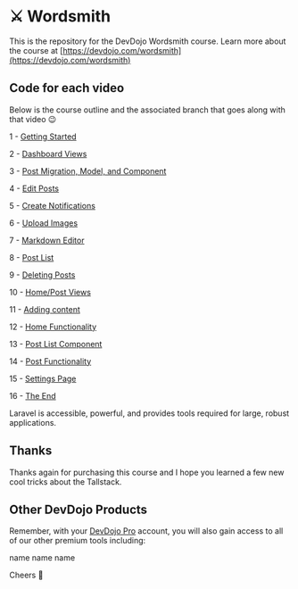 <h1>⚔️ Wordsmith</h1>

This is the repository for the DevDojo Wordsmith course. Learn more about the course at [https://devdojo.com/wordsmith](https://devdojo.com/wordsmith)

## Code for each video

Below is the course outline and the associated branch that goes along with that video 😉

1 - [Getting Started](https://github.com/thedevdojo/wordsmith/tree/01)

2 - [Dashboard Views](https://github.com/thedevdojo/wordsmith/tree/02)

3 - [Post Migration, Model, and Component](https://github.com/thedevdojo/wordsmith/tree/03)

4 - [Edit Posts](https://github.com/thedevdojo/wordsmith/tree/04)

5 - [Create Notifications](https://github.com/thedevdojo/wordsmith/tree/05)

6 - [Upload Images](https://github.com/thedevdojo/wordsmith/tree/06)

7 - [Markdown Editor](https://github.com/thedevdojo/wordsmith/tree/07)

8 - [Post List](https://github.com/thedevdojo/wordsmith/tree/08)

9 - [Deleting Posts](https://github.com/thedevdojo/wordsmith/tree/09)

10 - [Home/Post Views](https://github.com/thedevdojo/wordsmith/tree/10)

11 - [Adding content](https://github.com/thedevdojo/wordsmith/tree/11)

12 - [Home Functionality](https://github.com/thedevdojo/wordsmith/tree/12)

13 - [Post List Component](https://github.com/thedevdojo/wordsmith/tree/13)

14 - [Post Functionality](https://github.com/thedevdojo/wordsmith/tree/14)

15 - [Settings Page](https://github.com/thedevdojo/wordsmith/tree/15)

16 - [The End](https://github.com/thedevdojo/wordsmith/tree/16)

Laravel is accessible, powerful, and provides tools required for large, robust applications.

## Thanks

Thanks again for purchasing this course and I hope you learned a few new cool tricks about the Tallstack.

## Other DevDojo Products

Remember, with your [DevDojo Pro](https://devdojo.com/pro) account, you will also gain access to all of our other premium tools including:

name
name
name

Cheers 🍻